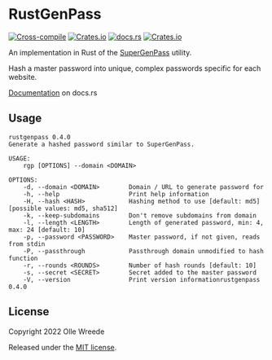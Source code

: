 RustGenPass
===========

[![Cross-compile](https://github.com/ollej/rustgenpass/actions/workflows/crosscompile.yml/badge.svg)](https://github.com/ollej/rustgenpass/actions/workflows/crosscompile.yml) [![Crates.io](https://img.shields.io/crates/v/rustgenpass)](https://crates.io/crates/rustgenpass) [![docs.rs](https://img.shields.io/docsrs/rustgenpass)](https://docs.rs/rustgenpass/latest/rustgenpass/) [![Crates.io](https://img.shields.io/crates/l/rustgenpass)](https://opensource.org/licenses/MIT)

An implementation in Rust of the [SuperGenPass](https://chriszarate.github.io/supergenpass/) utility.

Hash a master password into unique, complex passwords specific for each
website.

[Documentation](https://docs.rs/rustgenpass/latest/rustgenpass/) on docs.rs

Usage
-----

```
rustgenpass 0.4.0
Generate a hashed password similar to SuperGenPass.

USAGE:
    rgp [OPTIONS] --domain <DOMAIN>

OPTIONS:
    -d, --domain <DOMAIN>        Domain / URL to generate password for
    -h, --help                   Print help information
    -H, --hash <HASH>            Hashing method to use [default: md5] [possible values: md5, sha512]
    -k, --keep-subdomains        Don't remove subdomains from domain
    -l, --length <LENGTH>        Length of generated password, min: 4, max: 24 [default: 10]
    -p, --password <PASSWORD>    Master password, if not given, reads from stdin
    -P, --passthrough            Passthrough domain unmodified to hash function
    -r, --rounds <ROUNDS>        Number of hash rounds [default: 10]
    -s, --secret <SECRET>        Secret added to the master password
    -V, --version                Print version informationrustgenpass 0.4.0
```

License
-------

Copyright 2022 Olle Wreede

Released under the [MIT license](https://opensource.org/licenses/MIT).
